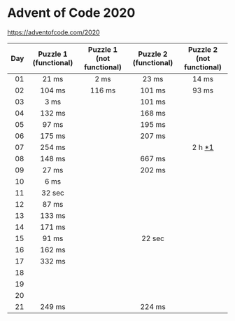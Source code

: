 # Advent of Code 2020

https://adventofcode.com/2020

| Day | Puzzle 1 (functional) | Puzzle 1 (not functional) | Puzzle 2 (functional) | Puzzle 2 (not functional) |
|----:|:---------------------:|:-------------------------:|:---------------------:|:-------------------------:|
| 01  | 21 ms                 | 2 ms                      | 23 ms                 | 14 ms                     |
| 02  | 104 ms                | 116 ms                    | 101 ms                | 93 ms                     |
| 03  | 3 ms                  |                           | 101 ms                |                           |
| 04  | 132 ms                |                           | 168 ms                |                           |
| 05  | 97 ms                 |                           | 195 ms                |                           |
| 06  | 175 ms                |                           | 207 ms                |                           |
| 07  | 254 ms                |                           |                       | 2 h [*1][p7_2]            |
| 08  | 148 ms                |                           | 667 ms                |                           |
| 09  | 27 ms                 |                           | 202 ms                |                           |
| 10  | 6 ms                  |                           |                       |                           |
| 11  | 32 sec                |                           |                       |                           |
| 12  | 87 ms                 |                           |                       |                           |
| 13  | 133 ms                |                           |                       |                           |
| 14  | 171 ms                |                           |                       |                           |
| 15  | 91 ms                 |                           | 22 sec                |                           |
| 16  | 162 ms                |                           |                       |                           |
| 17  | 332 ms                |                           |                       |                           |
| 18  |                       |                           |                       |                           |
| 19  |                       |                           |                       |                           |
| 20  |                       |                           |                       |                           |
| 21  | 249 ms                |                           | 224 ms                |                           |

[p7_2]: src/main/scala/de/advent/of/code/day7/solution.png
